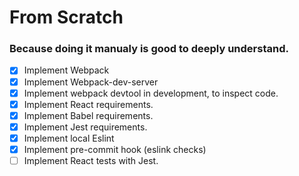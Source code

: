 # From Scratch
### Because doing it manualy is good to deeply understand.

- [x] Implement Webpack
- [x] Implement Webpack-dev-server
- [x] Implement webpack devtool in development, to inspect code.
- [x] Implement React requirements.
- [x] Implement Babel requirements.
- [x] Implement Jest requirements.
- [x] Implement local Eslint
- [x] Implement pre-commit hook (eslink checks)
- [ ] Implement React tests with Jest.
